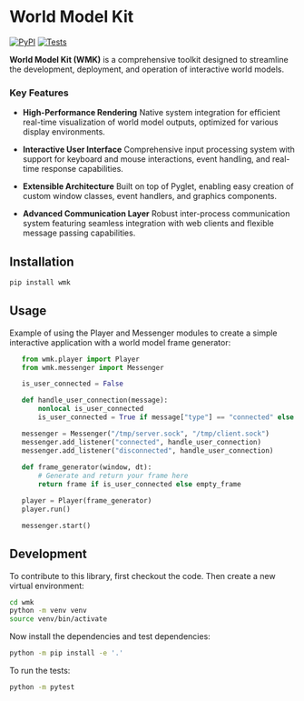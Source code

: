 # World Model Kit

[![PyPI](https://img.shields.io/pypi/v/wmk.svg)](https://pypi.org/project/wmk/)
[![Tests](https://github.com/journee-live/wmk/actions/workflows/test.yml/badge.svg)](https://github.com/journee-live/wmk/actions/workflows/test.yml)

**World Model Kit (WMK)** is a comprehensive toolkit designed to streamline the development, deployment, and operation of interactive world models.

### Key Features

* **High-Performance Rendering**
   Native system integration for efficient real-time visualization of world model outputs, optimized for various display environments.

* **Interactive User Interface**
   Comprehensive input processing system with support for keyboard and mouse interactions, event handling, and real-time response capabilities.

* **Extensible Architecture**
   Built on top of Pyglet, enabling easy creation of custom window classes, event handlers, and graphics components.

* **Advanced Communication Layer**
   Robust inter-process communication system featuring seamless integration with web clients and flexible message passing capabilities.

## Installation

```bash
pip install wmk
```
## Usage

Example of using the Player and Messenger modules to create a simple interactive application with a world model frame generator:

```python
   from wmk.player import Player
   from wmk.messenger import Messenger

   is_user_connected = False

   def handle_user_connection(message):
       nonlocal is_user_connected
       is_user_connected = True if message["type"] == "connected" else False

   messenger = Messenger("/tmp/server.sock", "/tmp/client.sock")
   messenger.add_listener("connected", handle_user_connection)
   messenger.add_listener("disconnected", handle_user_connection)
   
   def frame_generator(window, dt):
       # Generate and return your frame here
       return frame if is_user_connected else empty_frame

   player = Player(frame_generator)
   player.run()

   messenger.start()
```

## Development

To contribute to this library, first checkout the code. Then create a new virtual environment:
```bash
cd wmk
python -m venv venv
source venv/bin/activate
```
Now install the dependencies and test dependencies:
```bash
python -m pip install -e '.'
```
To run the tests:
```bash
python -m pytest
```
